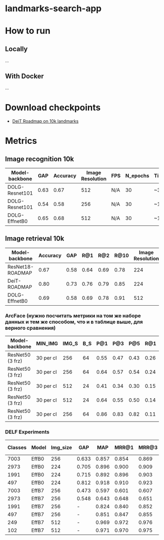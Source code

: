 # landmarks-search-app

# How to run
## Locally
...

## With Docker
...

# Download checkpoints
- [DeiT Roadmap on 10k landmarks](https://drive.google.com/file/d/1VNXP6X7YCUmzR9QGnm0Gwxy6MW3DHrOw/view?usp=share_link)

# Metrics
## Image recognition 10k
|Model-backbone|GAP |Accuracy|Image Resolution|FPS   |N_epochs|Time(epoch)|
|--------------|----|--------|----------------|------|--------|-----------|
|DOLG-Resnet101|0.63|0.67    |512             |N/A   |30      |~3h        |
|DOLG-Resnet101|0.54|0.58    |256             |N/A   |30      |~1h        |
|DOLG-EffnetB0 |0.65|0.68    |512             |N/A   |30      |~1h        |

## Image retrieval 10k 
|Model-backbone   |Accuracy |GAP |R@1 |R@2 |R@10|Image Resolution|FPS   |N_epochs|Time(epoch)|
|-----------------|---------|----|----|----|----|----------------|------|--------|-----------|
|ResNet18-ROADMAP |0.67     |0.58|0.64|0.69|0.78|224             |371.2 |1000    |~5 min   |
|DeiT-ROADMAP     |0.80     |0.73|0.76|0.79|0.85|224             |156.7 |1000    |~5 min     |
|DOLG-EffnetB0    |0.69     |0.58|0.69|0.78|0.91|512             |N/A   |30      |~1 h       |

### ArcFace (нужно посчитать метрики на том же наборе данных и тем же способом, что и в таблице выше, для верного сравнения)
|Model-backbone  |MIN_IMG  |IMG_S|B_S|P@1 |P@3 |P@5 |R@1 |R@3 |R@5 |N_ep|Time(ep)|
|----------------|---------|-----|---|----|----|----|----|----|----|----|--------|
|ResNet50 (3 frz)|30 per cl|256  |64 |0.55|0.47|0.43|0.26|0.66|1.0 |4   |11 min  |
|ResNet50 (3 frz)|30 per cl|256  |64 |0.64|0.57|0.54|0.24|0.64|1.0 |15  |11 min  |
|ResNet50 (3 frz)|30 per cl|512  |24 |0.41|0.34|0.30|0.15|0.40|0.6 |4   |43 min  |
|ResNet50 (3 frz)|30 per cl|512  |24 |0.64|0.55|0.50|0.14|0.38|0.58|15  |43 min  |
|ResNet50 (3 frz)|30 per cl|256  |64 |0.86|0.83|0.82|0.11|0.31|0.52|15  |4.5 min |


### DELF Experiments
| Classes 	| Model 	| Img_size 	| GAP   	| MAP   	| MRR@1 	| MRR@3 	| MRR@5 	| P@1 	| P@3 	| P@5 	| RAM required 	|
|-----------	|-------	|----------	|-------	|-------	|-------	|-------	|-------	|-------------	|-------------	|-------------	|--------------	|
| 7003      	| EffB0 	| 256      	| 0.633 	| 0.857 	| 0.854 	| 0.869 	| 0.876 	| 0.854       	| 0.738       	| 0.644       	| 32 Gb        	|
| 2973      	| EffB0 	| 224      	| 0.705 	| 0.896 	| 0.900 	| 0.909 	| 0.913 	| 0.900       	| 0.799       	| 0.716       	| 24 Gb        	|
| 1991      	| EffB0 	| 224      	| 0.715 	| 0.892 	| 0.896 	| 0.903 	| 0.907 	| 0.896       	| 0.801       	| 0.724       	| 16 Gb        	|
| 497       	| EffB0 	| 224      	| 0.812 	| 0.918 	| 0.910 	| 0.923 	| 0.929 	| 0.910       	| 0.870       	| 0.821       	| < 8 Gb         	|
| 7003      	| EffB7 	| 256      	| 0.473 	| 0.597 	| 0.601 	| 0.607 	| 0.610 	| 0.601       	| 0.556       	| 0.531       	| 32 Gb        	|
| 2973      	| EffB7 	| 256      	| 0.548 	| 0.643 	| 0.648 	| 0.651 	| 0.652 	| 0.648       	| 0.613       	| 0.590       	| 24 Gb        	|
| 1991      	| EffB7 	| 256      	| -     	| 0.824 	| 0.840 	| 0.852 	| 0.857 	| 0.840       	| 0.727       	| 0.639       	| 16 Gb        	|
| 497       	| EffB7 	| 256      	| -     	| 0.851 	| 0.847 	| 0.855 	| 0.861 	| 0.847       	| 0.823       	| 0.811       	| < 8 Gb         	|
| 249       	| EffB7 	| 512      	| -     	| 0.969 	| 0.972 	| 0.976 	| 0.977 	| 0.972       	| 0.935       	| 0.880       	| < 8 Gb       	|
| 102       	| EffB7 	| 512      	| -     	| 0.971 	| 0.970 	| 0.975 	| 0.976 	| 0.970       	| 0.951       	| 0.926       	| < 8 Gb       	|
